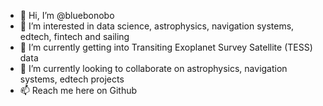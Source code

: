 - 👋 Hi, I’m @bluebonobo
- 👀 I’m interested in data science, astrophysics, navigation systems, edtech, fintech and sailing
- 🌱 I’m currently getting into Transiting Exoplanet Survey Satellite (TESS) data
- 💞️ I’m currently looking to collaborate on astrophysics, navigation systems, edtech projects
- 📫 Reach me here on Github

<!---
bluebonobo/bluebonobo is a ✨ special ✨ repository because its `README.md` (this file) appears on your GitHub profile.
You can click the Preview link to take a look at your changes.
--->
